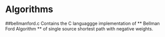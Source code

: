 # Algorithms

##bellmanford.c 
Contains the C languaggge implementation of ** Bellman Ford Algorithm ** of single source shortest path with negative weights.
